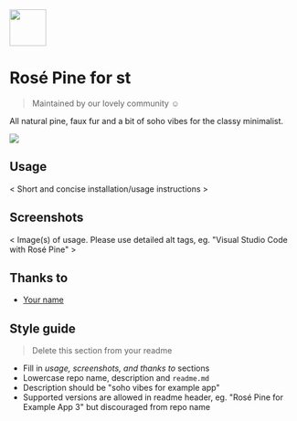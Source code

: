 <img src="https://github.com/rose-pine/rose-pine-theme/blob/master/assets/icon.png" width="64" />

# Rosé Pine for st

> Maintained by our lovely community ☺️

All natural pine, faux fur and a bit of soho vibes for the classy minimalist.

[![](https://img.shields.io/badge/Rosé%20Pine%20Theme-191724)](https://github.com/rose-pine/rose-pine-theme)

## Usage

< Short and concise installation/usage instructions >

## Screenshots

< Image(s) of usage. Please use detailed alt tags, eg. "Visual Studio Code with Rosé Pine" >

## Thanks to

- [Your name](https://twitter.com/<handle>)

## Style guide

> Delete this section from your readme

- Fill in *usage, screenshots, and thanks to* sections
- Lowercase repo name, description and `readme.md`
- Description should be "soho vibes for example app"
- Supported versions are allowed in readme header, eg. "Rosé Pine for Example App 3" but discouraged from repo name
